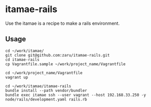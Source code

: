 # itamae-rails

Use the itamae is a recipe to make a rails environment.

## Usage

```
cd ~/work/itamae/
git clone git@github.com:zaru/itamae-rails.git
cd itamae-rails
cp Vagrantfile.sample ~/work/project_name/Vagrantfile

cd ~/work/project_name/Vagrantfile
vagrant up

cd ~/work/itamae/itamae-rails
bundle install --path vendor/bundler
bundle exec itamae ssh --user vagrant --host 192.168.33.250 -y node/rails/development.yaml rails.rb
```
